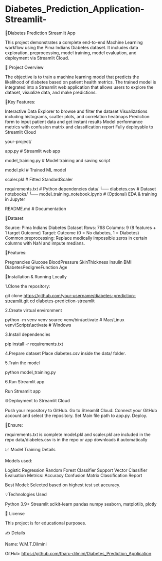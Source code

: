 # Diabetes_Prediction_Application-Streamlit-
📌Diabetes Prediction Streamlit App

This project demonstrates a complete end-to-end Machine Learning workflow using the Pima Indians Diabetes dataset. It includes data exploration, preprocessing, model training, model evaluation, and deployment via Streamlit Cloud.

📌 Project Overview

The objective is to train a machine learning model that predicts the likelihood of diabetes based on patient health metrics. The trained model is integrated into a Streamlit web application that allows users to explore the dataset, visualize data, and make predictions.

📌Key Features:

Interactive Data Explorer to browse and filter the dataset
Visualizations including histograms, scatter plots, and correlation heatmaps
Prediction form to input patient data and get instant results
Model performance metrics with confusion matrix and classification report
Fully deployable to Streamlit Cloud

your-project/

app.py                   # Streamlit web app

model_training.py        # Model training and saving script

model.pkl                # Trained ML model

scaler.pkl               # Fitted StandardScaler

requirements.txt         # Python dependencies
data/
   └── diabetes.csv         # Dataset
notebooks/
   └── model_training_notebook.ipynb  # (Optional) EDA & training in Jupyter
   
README.md                # Documentation

📌Dataset

Source: Pima Indians Diabetes Dataset
Rows: 768
Columns: 9 (8 features + 1 target Outcome)
Target: Outcome (0 = No diabetes, 1 = Diabetes)
Common preprocessing: Replace medically impossible zeros in certain columns with NaN and impute medians.

📌Features:

Pregnancies
Glucose
BloodPressure
SkinThickness
Insulin
BMI
DiabetesPedigreeFunction
Age

📌Installation & Running Locally

1.Clone the repository: 

git clone https://github.com/your-username/diabetes-prediction-streamlit.git
cd diabetes-prediction-streamlit

2.Create virtual environment

python -m venv venv
source venv/bin/activate   # Mac/Linux
venv\Scripts\activate      # Windows

3.Install dependencies

pip install -r requirements.txt

4.Prepare dataset Place diabetes.csv inside the data/ folder.

5.Train the model

python model_training.py

6.Run Streamlit app

Run Streamlit app

🌐Deployment to Streamlit Cloud

Push your repository to GitHub.
Go to Streamlit Cloud.
Connect your GitHub account and select the repository.
Set Main file path to app.py.
Deploy.

📌Ensure:

requirements.txt is complete
model.pkl and scaler.pkl are included in the repo
data/diabetes.csv is in the repo or app downloads it automatically

📈 Model Training Details

Models used:

Logistic Regression
Random Forest Classifier
Support Vector Classifier
Evaluation Metrics:
Accuracy
Confusion Matrix
Classification Report

Best Model: Selected based on highest test set accuracy.

💡Technologies Used

Python 3.9+
Streamlit
scikit-learn
pandas
numpy
seaborn, matplotlib, plotly

📜 License

This project is for educational purposes.

✍️ Details

Name: W.M.T.Dilmini

GitHub: https://github.com/tharu-dilmini/Diabetes_Prediction_Application
